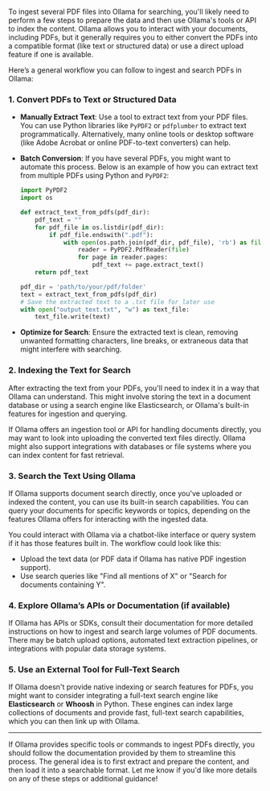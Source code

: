 To ingest several PDF files into Ollama for searching, you'll likely need to perform a few steps to prepare the data and then use Ollama's tools or API to index the content. Ollama allows you to interact with your documents, including PDFs, but it generally requires you to either convert the PDFs into a compatible format (like text or structured data) or use a direct upload feature if one is available.

Here’s a general workflow you can follow to ingest and search PDFs in Ollama:

### 1. **Convert PDFs to Text or Structured Data**
   - **Manually Extract Text**: Use a tool to extract text from your PDF files. You can use Python libraries like `PyPDF2` or `pdfplumber` to extract text programmatically. Alternatively, many online tools or desktop software (like Adobe Acrobat or online PDF-to-text converters) can help.
   - **Batch Conversion**: If you have several PDFs, you might want to automate this process. Below is an example of how you can extract text from multiple PDFs using Python and `PyPDF2`:

     ```python
     import PyPDF2
     import os

     def extract_text_from_pdfs(pdf_dir):
         pdf_text = ""
         for pdf_file in os.listdir(pdf_dir):
             if pdf_file.endswith(".pdf"):
                 with open(os.path.join(pdf_dir, pdf_file), 'rb') as file:
                     reader = PyPDF2.PdfReader(file)
                     for page in reader.pages:
                         pdf_text += page.extract_text()
         return pdf_text

     pdf_dir = 'path/to/your/pdf/folder'
     text = extract_text_from_pdfs(pdf_dir)
     # Save the extracted text to a .txt file for later use
     with open("output_text.txt", "w") as text_file:
         text_file.write(text)
     ```

   - **Optimize for Search**: Ensure the extracted text is clean, removing unwanted formatting characters, line breaks, or extraneous data that might interfere with searching.

### 2. **Indexing the Text for Search**
   After extracting the text from your PDFs, you'll need to index it in a way that Ollama can understand. This might involve storing the text in a document database or using a search engine like Elasticsearch, or Ollama's built-in features for ingestion and querying.

   If Ollama offers an ingestion tool or API for handling documents directly, you may want to look into uploading the converted text files directly. Ollama might also support integrations with databases or file systems where you can index content for fast retrieval.

### 3. **Search the Text Using Ollama**
   If Ollama supports document search directly, once you've uploaded or indexed the content, you can use its built-in search capabilities. You can query your documents for specific keywords or topics, depending on the features Ollama offers for interacting with the ingested data.

   You could interact with Ollama via a chatbot-like interface or query system if it has those features built in. The workflow could look like this:
   - Upload the text data (or PDF data if Ollama has native PDF ingestion support).
   - Use search queries like "Find all mentions of X" or "Search for documents containing Y".

### 4. **Explore Ollama’s APIs or Documentation (if available)**
   If Ollama has APIs or SDKs, consult their documentation for more detailed instructions on how to ingest and search large volumes of PDF documents. There may be batch upload options, automated text extraction pipelines, or integrations with popular data storage systems.

### 5. **Use an External Tool for Full-Text Search**
   If Ollama doesn't provide native indexing or search features for PDFs, you might want to consider integrating a full-text search engine like **Elasticsearch** or **Whoosh** in Python. These engines can index large collections of documents and provide fast, full-text search capabilities, which you can then link up with Ollama.

---

If Ollama provides specific tools or commands to ingest PDFs directly, you should follow the documentation provided by them to streamline this process. The general idea is to first extract and prepare the content, and then load it into a searchable format. Let me know if you'd like more details on any of these steps or additional guidance!
